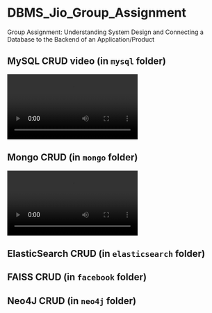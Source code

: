 # DBMS_Jio_Group_Assignment

Group Assignment: Understanding System Design and Connecting a Database to the Backend of an Application/Product

## MySQL CRUD video (in `mysql` folder)

<video controls>
  <source src="./mysql/2024-07-15 23-12-15.mp4" type="video/mp4">
</video>

## Mongo CRUD (in `mongo` folder)

<video controls>
  <source src="./mongo/2024-07-15 23-16-08.mp4" type="video/mp4">
</video>


## ElasticSearch CRUD (in `elasticsearch` folder)


## FAISS CRUD (in `facebook` folder)


## Neo4J CRUD (in `neo4j` folder)
